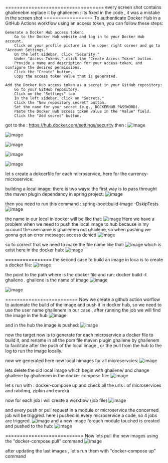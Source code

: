 
================================== every screen shot contains ghailenebm replace it by ghailenem : its fixed in the code , it was a mistake in the screen shot =================
To authenticate Docker Hub in a GitHub Actions workflow using an access token, you can follow these steps:

    Generate a Docker Hub access token:
        Go to the Docker Hub website and log in to your Docker Hub account.
        Click on your profile picture in the upper right corner and go to "Account Settings."
        On the left sidebar, click "Security."
        Under "Access Tokens," click the "Create Access Token" button.
        Provide a name and description for your access token, and configure the desired permissions.
        Click the "Create" button.
        Copy the access token value that is generated.

    Add the Docker Hub access token as a secret in your GitHub repository:
        Go to your GitHub repository.
        Click on the "Settings" tab.
        In the left sidebar, click on "Secrets."
        Click the "New repository secret" button.
        Set the name for your secret (e.g., DOCKERHUB_PASSWORD).
        Paste the Docker Hub access token value in the "Value" field.
        Click the "Add secret" button.
got to the : 
https://hub.docker.com/settings/security
then :
![image](https://github.com/ghailen/microservice-example-cloud-gateway/assets/36199753/0dddc980-0d1c-4c61-ae2c-992e40782f35)

![image](https://github.com/ghailen/microservice-example-cloud-gateway/assets/36199753/3688e804-66fe-49f3-94c3-50de76e2ae62)


![image](https://github.com/ghailen/microservice-example-cloud-gateway/assets/36199753/54163f1c-3dc4-4f3b-a39e-51616c2a66cd)

![image](https://github.com/ghailen/microservice-example-cloud-gateway/assets/36199753/27d6b86f-dc7c-463e-9017-f1690665d100)



![image](https://github.com/ghailen/microservice-example-cloud-gateway/assets/36199753/434991db-413e-44ce-8294-abb40e81e763)


let s create a dokcerfile for each microservice, here for the currency-microservice:



building a local image:
there is two ways:
the first way is to pass throught the maven plugin dependancy in spring project:
![image](https://github.com/ghailen/microservice-example-cloud-gateway/assets/36199753/88d1ef7e-2be5-4700-bed5-6cde03d71a22)

then you need to run this command : 
spring-boot:build-image -DskipTests
![image](https://github.com/ghailen/microservice-example-cloud-gateway/assets/36199753/3914cdbb-6640-439d-b1fa-d7a55b4094d1)

the name in our local in docker will be like that: 
![image](https://github.com/ghailen/microservice-example-cloud-gateway/assets/36199753/4f0fd9ad-21f8-4960-a999-2889de4732ac)
Here we have a problem when we need to push the local image to hub because in my account the username is ghailenem not ghailene, so when pushing we gonna get an error message: access denied
![image](https://github.com/ghailen/microservice-example-cloud-gateway/assets/36199753/45aa844f-9eb8-4be4-bc50-488e85959afe)

so to correct that we need to make the file name like that:
![image](https://github.com/ghailen/microservice-example-cloud-gateway/assets/36199753/da9f9a40-58e1-404e-8e07-050ca5ea53f4)
which is exist here in the docker hub:
![image](https://github.com/ghailen/microservice-example-cloud-gateway/assets/36199753/30d85d31-39fc-4e16-b7f8-3be468500079)


================
the second case to build an image in loca is to create a docker file:
![image](https://github.com/ghailen/microservice-example-cloud-gateway/assets/36199753/780a251d-0a97-45ed-b93f-320842ef4051)

the point to the path where is the docker file and run: docker build -t ghailene .
ghailene is the name of image
![image](https://github.com/ghailen/microservice-example-cloud-gateway/assets/36199753/abeb3719-1a38-437a-8222-802769c7c72a)

![image](https://github.com/ghailen/microservice-example-cloud-gateway/assets/36199753/f50c12c3-b695-47bb-b363-401cc079a432)

=========================
Now we create a github action worflow to automate the build of the image and push it in docker hub, so we need to use the user name ghailenem in our case , after running the job we will find the image in the hub
![image](https://github.com/ghailen/microservice-example-cloud-gateway/assets/36199753/67f97b29-3c27-49d3-bd1c-588321492f99)

and in the hub the image is pushed:
![image](https://github.com/ghailen/microservice-example-cloud-gateway/assets/36199753/3836f384-8a25-4298-abff-b2b6af8d2c4a)

now the target now is to generate for each microservice a docker file to build it, and rename in all the pom file maven plugin ghailene by ghailenem to facilitate after the push of the local image , or the pull from the hub to the log to run the image locally.

now we generated here new local himages for all microservcies:
![image](https://github.com/ghailen/microservice-example-cloud-gateway/assets/36199753/3b8f6374-2f95-433a-b81c-47ab1c82f864)

lets delete the old local image which begin with ghailene/
and change ghailene by ghailenem in the docker compose file:
![image](https://github.com/ghailen/microservice-example-cloud-gateway/assets/36199753/08ac1bad-ebc4-4650-84e0-1e42a710e762)

let s run with : docker-compose up 
and check all the urls : of microservices and rabitmq, zipkin and eureka

now for each job i will create a workflow (job file)
![image](https://github.com/ghailen/microservice-example-cloud-gateway/assets/36199753/dab975d1-d55b-492b-9df4-2f396add4bf6)

and every push or pull request in a module or microservice the concerned job will be triggred.
here i pushed in every microservice a code, so 4 jobs are triggred.
![image](https://github.com/ghailen/microservice-example-cloud-gateway/assets/36199753/e6aec7b5-fb52-4e81-b38a-3ab14b6295ab)
and a new image foreach module touched is created and pushed to the hub:
![image](https://github.com/ghailen/microservice-example-cloud-gateway/assets/36199753/55eebc78-8f6f-46bc-ad2e-5fb05066f87a)


===========================
Now lets pull the new images using the "docker-compose pull" command 
![image](https://github.com/ghailen/microservice-example-cloud-gateway/assets/36199753/fb702656-fe0b-4582-8e8d-038276b9d71f)

after updating the last images , let s run them with "docker-compose up" command



